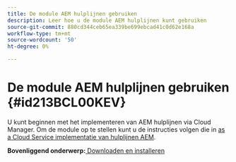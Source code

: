 ```yaml
---
title: De module AEM hulplijnen gebruiken
description: Leer hoe u de module AEM hulplijnen kunt gebruiken
source-git-commit: 880cd344ceb65ea339be699ebcad41c0d62e168a
workflow-type: tm+mt
source-wordcount: '50'
ht-degree: 0%

---
```


# De module AEM hulplijnen gebruiken {#id213BCL00KEV}

U kunt beginnen met het implementeren van AEM hulplijnen via Cloud Manager. Om de module op te stellen kunt u de instructies volgen die in [as a Cloud Service implementatie van hulplijnen AEM](https://experienceleague.adobe.com/docs/experience-manager-xml-documentation-learn/tutorials/release-info/release-notes/cloud-release-notes/deploy-xml-on-aemaacs.html).

**Bovenliggend onderwerp:**[ Downloaden en installeren](download-install.md)

